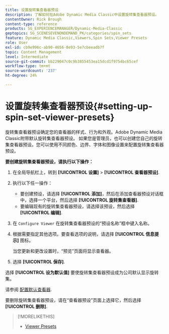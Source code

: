 ```yaml
---
title: 设置旋转集查看器预设
description: 了解如何在Adobe Dynamic Media Classic中设置旋转集查看器预设。
contentOwner: Rick Brough
content-type: reference
products: SG_EXPERIENCEMANAGER/Dynamic-Media-Classic
geptopics: SG_SCENESEVENONDEMAND_PK/categories/spin_sets
feature: Dynamic Media Classic,Viewers,Spin Sets,Viewer Presets
role: User
exl-id: cb9e996c-ab90-4656-8e93-5e7cbeeadb7f
topic: Content Management
level: Intermediate
source-git-commit: bb229047c0c9b3855453ea15dcd1f9754bc65cef
workflow-type: tm+mt
source-wordcount: '237'
ht-degree: 24%

---
```


# 设置旋转集查看器预设{#setting-up-spin-set-viewer-presets}

旋转集查看器预设确定您的查看器的样式、行为和外观。Adobe Dynamic Media Classic附带默认旋转集查看器预设。 如果您是管理员，也可以创建您自己的旋转集查看器预设。您可以使用不同颜色、边界、字体和图像设置来配置旋转集查看器预设。

**要创建旋转集查看器预设，请执行以下操作：**

1. 在全局导航栏上，转到 **[!UICONTROL 设置]** > **[!UICONTROL 查看器预设]**.
1. 执行以下任一操作：

   * 要创建预设，请选择 **[!UICONTROL 添加]**，然后在添加查看器预设对话框中，选择一个平台，然后选择 **[!UICONTROL 旋转集查看器]**.
   * 要编辑现有的旋转集查看器预设，请选择该预设，然后选择 **[!UICONTROL 编辑]**.

1. 在 `Configure Viewer` 在旋转集查看器预设的“预设名称”框中键入名称。
1. 根据需要指定其他选项。要查看选项的说明，请选择 **[!UICONTROL 信息提示]** 图标。

   当您更新和更改设置时，“预览”页面将显示查看器。

1. 选择 **[!UICONTROL 保存]**.

选择 **[!UICONTROL 设为默认值]** 要使旋转集查看器预设成为公司默认显示旋转集。

请参阅 [配置默认查看器](application-setup.md#configuring_default_viewers).

要删除旋转集查看器预设，请在“查看器预设”页面上选择它，然后选择 **[!UICONTROL 删除]**.

>[!MORELIKETHIS]
>
>* [Viewer Presets](application-setup.md#viewer_presets)
